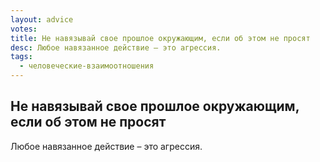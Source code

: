 ```yaml
---
layout: advice
votes:
title: Не навязывай свое прошлое окружающим, если об этом не просят
desc: Любое навязанное действие – это агрессия.
tags:
  - человеческие-взаимоотношения
---
```


## Не навязывай свое прошлое окружающим, если об этом не просят

Любое навязанное действие – это агрессия.
